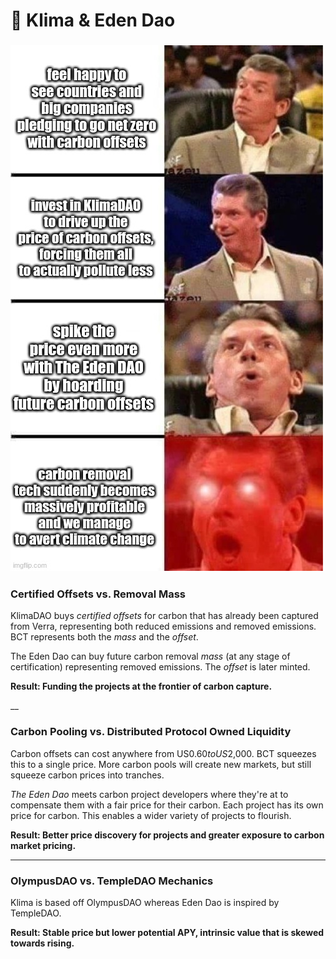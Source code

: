 # 🌳 Klima & Eden Dao

### ![](<../.gitbook/assets/image (21).png>)



### Certified Offsets vs. Removal Mass

KlimaDAO buys _certified offsets_ for carbon that has already been captured from Verra, representing both reduced emissions and removed emissions. BCT represents both the _mass_ and the _offset_.

The Eden Dao can buy future carbon removal _mass_ (at any stage of certification) representing removed emissions. The _offset_ is later minted.

**Result: Funding the projects at the frontier of carbon capture.**

__

### **Carbon Pooling vs. Distributed Protocol Owned Liquidity**

Carbon offsets can cost anywhere from US$0.60 to US$2,000. BCT squeezes this to a single price. More carbon pools will create new markets, but still squeeze carbon prices into tranches.

_The Eden Dao_ meets carbon project developers where they're at to compensate them with a fair price for their carbon. Each project has its own price for carbon. This enables a wider variety of projects to flourish.

**Result: Better price discovery for projects and greater exposure to carbon market pricing.**

****

### **OlympusDAO vs. TempleDAO Mechanics**

Klima is based off OlympusDAO whereas Eden Dao is inspired by TempleDAO.

**Result: Stable price but lower potential APY, intrinsic value that is skewed towards rising.**
